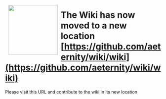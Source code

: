 

<a href="http://www.aeternity.com/"><img width="160px" src="http://www.aeternity.com/user/themes/aeon/img/aeternity_logo.png" align="left" hspace="10" vspace="10"></a>

# The Wiki has now moved to a new location [https://github.com/aeternity/wiki/wiki](https://github.com/aeternity/wiki/wiki)
Please visit this URL and contribute to the wiki in its new location

